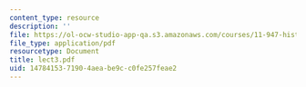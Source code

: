 ```yaml
---
content_type: resource
description: ''
file: https://ol-ocw-studio-app-qa.s3.amazonaws.com/courses/11-947-history-and-theory-of-historic-preservation-spring-2007/1478415371904aeabe9cc0fe257feae2_lect3.pdf
file_type: application/pdf
resourcetype: Document
title: lect3.pdf
uid: 14784153-7190-4aea-be9c-c0fe257feae2
---
```

